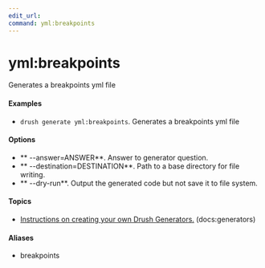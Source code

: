 ```yaml
---
edit_url: 
command: yml:breakpoints
---
```

# yml:breakpoints

Generates a breakpoints yml file

#### Examples

- <code>drush generate yml:breakpoints</code>. Generates a breakpoints yml file

#### Options

- ** --answer=ANSWER**. Answer to generator question.
- ** --destination=DESTINATION**. Path to a base directory for file writing.
- ** --dry-run**. Output the generated code but not save it to file system.

#### Topics

- [Instructions on creating your own Drush Generators.](../../vendor/drush/drush/docs/generators.md) (docs:generators)

#### Aliases

- breakpoints

